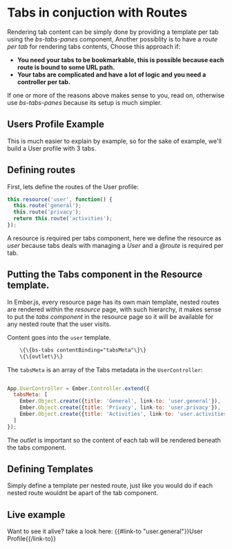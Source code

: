 # Tabs in conjuction with Routes

Rendering tab content can be simply done by providing a template per tab using the _bs-tabs-panes_ component,
Another possiblity is to have a _route per tab_ for rendering tabs contents, Choose this approach if:


* **You need your tabs to be bookmarkable, this is possible because each route is bound to some URL path.**
* **Your tabs are complicated and have a lot of logic and you need a controller per tab.**

If one or more of the reasons above makes sense to you, read on, otherwise use _bs-tabs-panes_ because its setup is much simpler.

## Users Profile Example

This is much easier to explain by example, so for the sake of example, we'll build a User profile with 3 tabs.

## Defining routes

First, lets define the routes of the User profile:

``` javascript
this.resource('user', function() {
  this.route('general');
  this.route('privacy');
  return this.route('activities');
});
```

A resource is required per tabs component, here we define the resource as _user_ because tabs deals with managing a _User_ and a _@route_ is required per tab.


## Putting the Tabs component in the Resource template.

In Ember.js, every resource page has its own main template, nested routes are rendered within the _resource_ page, with such hierarchy, it makes sense to put the _tabs component_ in the resource page so it will be available for any nested route that the user visits.

Content goes into the `user` template.

``` html
    \{\{bs-tabs contentBinding="tabsMeta"\}\}
    \{\{outlet\}\}
```

The `tabsMeta` is an array of the Tabs metadata in the `UserController`:

``` javascript

App.UserController = Ember.Controller.extend({
  tabsMeta: [
    Ember.Object.create({title: 'General', link-to: 'user.general'}),
    Ember.Object.create({title: 'Privacy', link-to: 'user.privacy'}),
    Ember.Object.create({title: 'Activities', link-to: 'user.activities'})
  ]
});
````

The _outlet_ is important so the content of each tab will be rendered beneath the tabs component.


## Defining Templates

Simply define a template per nested route, just like you would do if each nested route wouldnt be apart of the tab component.

## Live example

Want to see it alive? take a look here: {{#link-to "user.general"}}User Profile{{/link-to}}
